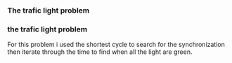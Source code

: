 ### The trafic light problem

### the trafic light problem

For this problem i used the shortest cycle to search for the synchronization
then iterate through the time to find when all the light are green.
